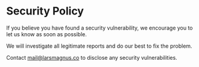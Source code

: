 # Security Policy

If you believe you have found a security vulnerability, we encourage you to let us know as soon as possible.

We will investigate all legitimate reports and do our best to fix the problem.

Contact mail@larsmagnus.co to disclose any security vulnerabilities.
